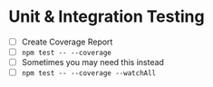 # Unit & Integration Testing

- [ ] Create Coverage Report
- [ ] `npm test -- --coverage`
- [ ] Sometimes you may need this instead
- [ ] `npm test -- --coverage --watchAll`
